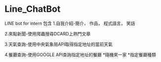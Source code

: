 # Line_ChatBot
LINE bot for intern
包含
1.自我介紹-簡介，
          作品，
          程式語言，
          笑話

2.來點新聞-使用爬蟲搜尋DCARD上熱門文章

3.天氣查詢-使用中央氣象局API取得指定地址的當前天氣

4.餐廳查詢-使用GOOGLE API查詢指定地址的餐廳 *隨機來一家
                                         *指定餐廳種類
